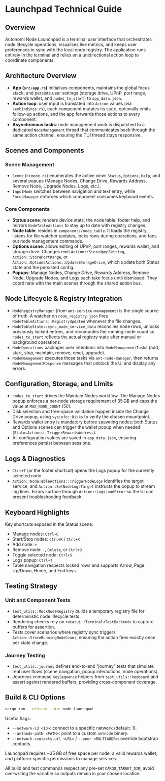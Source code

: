 # Launchpad Technical Guide

## Overview

Autonomi Node Launchpad is a terminal user interface that orchestrates node lifecycle operations, visualises live metrics, and keeps user preferences in sync with the local node registry. The application runs entirely in the terminal and relies on a unidirectional action loop to coordinate components.

## Architecture Overview

- **App (`src/app.rs`)** initialises components, maintains the global focus stack, and persists user settings (storage drive, UPnP, port range, rewards wallet, and `nodes_to_start`) to `app_data.json`.
- **Action loop**: user input is translated into `Action` values (via `keybindings.rs`), each component mutates its state, optionally emits follow-up actions, and the app forwards those actions to every component.
- **Asynchronous tasks**: node management work is dispatched to a dedicated `NodeManagement` thread that communicates back through the same action channel, ensuring the TUI thread stays responsive.

## Scenes and Components

### Scene Management

- `Scene` (in `mode.rs`) enumerates the active view: `Status`, `Options`, `Help`, and several popups (Manage Nodes, Change Drive, Rewards Address, Remove Node, Upgrade Nodes, Logs, etc.).
- `InputMode` switches between navigation and text entry, while `FocusManager` enforces which component consumes keyboard events.

### Core Components

- **Status scene**: renders device stats, the node table, footer help, and mirrors `NodeTableActions` to stay up to date with registry changes.
- **Node table**: resides in `components/node_table`. It loads the registry, listens for file watcher updates, locks rows during operations, and fans out node management commands.
- **Options scene**: allows editing of UPnP, port ranges, rewards wallet, and storage drive. Changes emit `Action::StoreUpnpSetting`, `Action::StorePortRange`, or `Action::OptionsActions::UpdateStorageDrive`, which update both Status state and the persisted config.
- **Popups**: Manage Nodes, Change Drive, Rewards Address, Remove Node, Upgrade Nodes, and Logs each take focus until dismissed. They coordinate with the main scenes through the shared action bus.

## Node Lifecycle & Registry Integration

- `NodeRegistryManager` (from `ant-service-management`) is the single source of truth. A watcher on `node_registry.json` fires `NodeTableActions::RegistryUpdated` whenever the file changes.
- `NodeTableState::sync_node_service_data` reconciles node rows, unlocks previously locked entries, and recomputes the running-node count so `nodes_to_start` reflects the actual registry state after manual or background operations.
- `NodeOperations` packages user intentions into `NodeManagementTask`s (add, start, stop, maintain, remove, reset, upgrade).
- `NodeManagement` executes those tasks via `ant-node-manager`, then returns `NodeManagementResponse` messages that unblock the UI and display any errors.

## Configuration, Storage, and Limits

- `nodes_to_start` drives the Maintain Nodes workflow. The Manage Nodes popup enforces a per-node storage requirement of 35 GB and caps the value at `MAX_NODE_COUNT` (50).
- Disk selection and free-space validation happen inside the Change Drive popup, using `sysinfo::Disks` to verify the chosen mountpoint.
- Rewards wallet entry is mandatory before spawning nodes; both Status and Options scenes can trigger the wallet popup when needed (`StatusActions::TriggerRewardsAddress`).
- All configuration values are saved in `app_data.json`, ensuring preferences persist between sessions.

## Logs & Diagnostics

- `Ctrl+T` (or the footer shortcut) opens the Logs popup for the currently selected node.
- `Action::NodeTableActions::TriggerNodeLogs` identifies the target service, and `Action::SetNodeLogsTarget` instructs the popup to stream log lines. Errors surface through `Action::LogsLoadError` so the UI can present troubleshooting feedback.

## Keyboard Highlights

Key shortcuts exposed in the Status scene:

- Manage nodes: `Ctrl+G`
- Start/Stop nodes: `Ctrl+R` / `Ctrl+X`
- Add node: `+`
- Remove node: `-`, `Delete`, or `Ctrl+D`
- Toggle selected node: `Ctrl+S`
- Logs popup: `Ctrl+T`
- Table navigation respects locked rows and supports Arrow, Page Up/Down, Home, and End keys.

## Testing Strategy

### Unit and Component Tests

- `test_utils::MockNodeRegistry` builds a temporary registry file for deterministic node lifecycle tests.
- Rendering checks rely on `ratatui::Terminal<TestBackend>` to capture buffers for assertion.
- Tests cover scenarios where registry sync triggers `Action::StoreRunningNodeCount`, ensuring the action fires exactly once per state change.

### Journey Testing

- `test_utils::journey` defines end-to-end “journey” tests that simulate real user flows (scene navigation, popup interactions, node operations).
- Journeys compose `KeySequence` helpers from `test_utils::keyboard` and assert against rendered buffers, providing cross-component coverage.

## Build & CLI Options

```bash
cargo run --release --bin node-launchpad
```

Useful flags:

- `--network-id <ID>`: connect to a specific network (default: 1).
- `--antnode-path <PATH>`: point to a custom `antnode` binary.
- `--network-contacts-url <URL>` / `--peer <MULTIADDR>`: override bootstrap contacts.

Launchpad requires ~35 GB of free space per node, a valid rewards wallet, and platform-specific permissions to manage services.

All build and test commands respect any pre-set `CARGO_TARGET_DIR`; avoid overwriting the variable so outputs remain in your chosen location.
